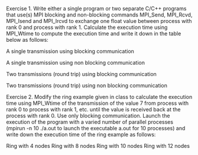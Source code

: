 Exercise 1. Write either a single program or two separate C/C++ programs that use(s) MPI blocking and non-blocking commands MPI_Send, MPI_Rcvd, MPI_Isend and MPI_Ircvd to exchange one float value between process with rank 0 and process with rank 1. Calculate the execution time using MPI_Wtime to compute the execution time and write it down in the table below as follows:

                                                                     
A single transmission using blocking communication 

A single transmission using non blocking communication  

Two transmissions (round trip) using blocking communication

Two transmissions (round trip) using non blocking communication



Exercise 2. Modify the ring example given in class to calculate the execution time using MPI_Wtime of the transmission of the value 7 from process with rank 0 to process with rank 1, etc. until the value is received back at the process with rank 0. Use only blocking communication. Launch the execution of the program with a varied number of parallel processes (mpirun -n 10 ./a.out to launch the executable a.out for 10 processes) and write down the execution time of the ring example as follows:

Ring with 4 nodes
Ring with 8 nodes
Ring with 10 nodes
Ring with 12 nodes
